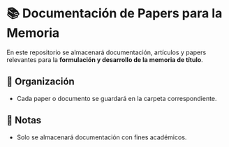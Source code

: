 # 📚 Documentación de Papers para la Memoria

En este repositorio se almacenará documentación, artículos y papers relevantes para la **formulación y desarrollo de la memoria de título**.  

## 📂 Organización
- Cada paper o documento se guardará en la carpeta correspondiente.  

## 📌 Notas
- Solo se almacenará documentación con fines académicos.  
